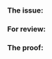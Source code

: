 ### The issue:

<!-- Какая была проблема или что нужно было сделать -->

### For review:

<!-- Если есть что-то особенное, на что нужно обратить внимание (странный код, например) -->

### The proof:

<!-- Если не впадлу - закинуть скриншот того, что получилось -->
